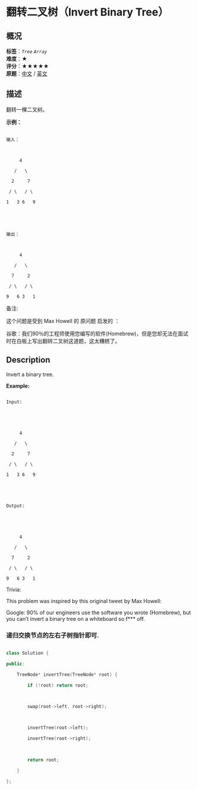 # 翻转二叉树（Invert Binary Tree）
## 概况
**标签**：*`Tree`*  *`Array`*<br>
**难度**：★<br>
**评分**：★★★★★<br>
**原题**：[中文](https://leetcode-cn.com/problems/invert-binary-tree) / [英文](https://leetcode.com/problems/invert-binary-tree)
## 描述

翻转一棵二叉树。



**示例：**

```

输入：



     4

   /   \

  2     7

 / \   / \

1   3 6   9





输出：



     4

   /   \

  7     2

 / \   / \

9   6 3   1

```



备注:

这个问题是受到 Max Howell 的 原问题 启发的 ：



谷歌：我们90％的工程师使用您编写的软件(Homebrew)，但是您却无法在面试时在白板上写出翻转二叉树这道题，这太糟糕了。



## Description

Invert a binary tree.



**Example:**

```

Input:





     4

   /   \

  2     7

 / \   / \

1   3 6   9





Output:





     4

   /   \

  7     2

 / \   / \

9   6 3   1

```



Trivia:

This problem was inspired by this original tweet by Max Howell:



Google: 90% of our engineers use the software you wrote (Homebrew), but you can&rsquo;t invert a binary tree on a whiteboard so f*** off.





### 递归交换节点的左右子树指针即可.

```c++

class Solution {

public:

    TreeNode* invertTree(TreeNode* root) {

        if (!root) return root;

        

        swap(root->left, root->right);



        invertTree(root->left);

        invertTree(root->right);

        

        return root;

    }

};

```